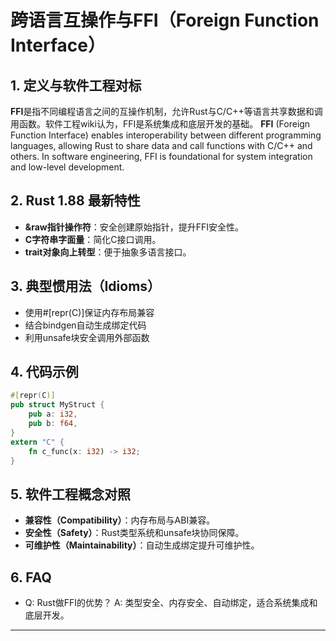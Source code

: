 # 跨语言互操作与FFI（Foreign Function Interface）

## 1. 定义与软件工程对标

**FFI**是指不同编程语言之间的互操作机制，允许Rust与C/C++等语言共享数据和调用函数。软件工程wiki认为，FFI是系统集成和底层开发的基础。
**FFI** (Foreign Function Interface) enables interoperability between different programming languages, allowing Rust to share data and call functions with C/C++ and others. In software engineering, FFI is foundational for system integration and low-level development.

## 2. Rust 1.88 最新特性

- **&raw指针操作符**：安全创建原始指针，提升FFI安全性。
- **C字符串字面量**：简化C接口调用。
- **trait对象向上转型**：便于抽象多语言接口。

## 3. 典型惯用法（Idioms）

- 使用#[repr(C)]保证内存布局兼容
- 结合bindgen自动生成绑定代码
- 利用unsafe块安全调用外部函数

## 4. 代码示例

```rust
#[repr(C)]
pub struct MyStruct {
    pub a: i32,
    pub b: f64,
}
extern "C" {
    fn c_func(x: i32) -> i32;
}
```

## 5. 软件工程概念对照

- **兼容性（Compatibility）**：内存布局与ABI兼容。
- **安全性（Safety）**：Rust类型系统和unsafe块协同保障。
- **可维护性（Maintainability）**：自动生成绑定提升可维护性。

## 6. FAQ

- Q: Rust做FFI的优势？
  A: 类型安全、内存安全、自动绑定，适合系统集成和底层开发。

---
